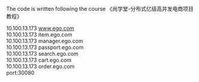 The code is written following the course 《尚学堂-分布式亿级高并发电商项目教程》

10.100.13.173 www.ego.com  
10.100.13.173 item.ego.com  
10.100.13.173 manager.ego.com  
10.100.13.173 passport.ego.com  
10.100.13.173 search.ego.com  
10.100.13.173 cart.ego.com  
10.100.13.173 order.ego.com  
port:30080  
